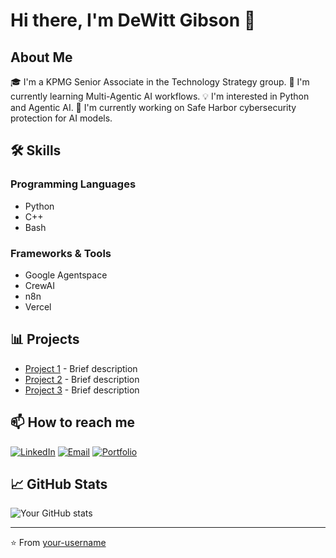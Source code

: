 # Hi there, I'm DeWitt Gibson 👋

## About Me
🎓 I'm a KPMG Senior Associate in the Technology Strategy group. 
🌱 I'm currently learning Multi-Agentic AI workflows.
💡 I'm interested in Python and Agentic AI.
🔭 I'm currently working on Safe Harbor cybersecurity protection for AI models.

## 🛠 Skills
### Programming Languages
- Python
- C++
- Bash

### Frameworks & Tools
- Google Agentspace
- CrewAI
- n8n
- Vercel

## 📊 Projects
- [Project 1](link) - Brief description
- [Project 2](link) - Brief description
- [Project 3](link) - Brief description

## 📫 How to reach me
[![LinkedIn](https://img.shields.io/badge/LinkedIn-0077B5?style=flat&logo=linkedin&logoColor=white)](your-linkedin-url)
[![Email](https://img.shields.io/badge/Email-D14836?style=flat&logo=gmail&logoColor=white)](mailto:your.email@example.com)
[![Portfolio](https://img.shields.io/badge/Portfolio-000000?style=flat&logo=About.me&logoColor=white)](your-portfolio-url)

## 📈 GitHub Stats
![Your GitHub stats](https://github-readme-stats.vercel.app/api?username=dewittgibson-kpmg&show_icons=true&theme=radical)

---
⭐️ From [your-username](https://github.com/your-username)

